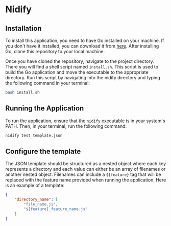 # Nidify

## Installation

To install this application, you need to have Go installed on your machine. If you don't have it installed, you can download it from [here](https://golang.org/dl/). After installing Go, clone this repository to your local machine.

Once you have cloned the repository, navigate to the project directory. There you will find a shell script named `install.sh`. This script is used to build the Go application and move the executable to the appropriate directory. Run this script by navigating into the nidify directory and typing the following command in your terminal:
```bash
bash install.sh
```

## Running the Application

To run the application, ensure that the `nidify` executable is in your system's PATH. Then, in your terminal, run the following command: 
```bash
nidify test template.json
```

## Configure the template

The JSON template should be structured as a nested object where each key represents a directory and each value can either be an array of filenames or another nested object. Filenames can include a `${feature}` tag that will be replaced with the feature name provided when running the application. Here is an example of a template:
```json
{
    "directory_name": [
        "file_name.js",
        "${feature}_feature_name.js"
    ]
}
```
